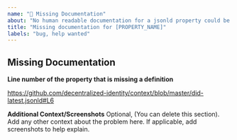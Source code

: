 ```yaml
---
name: "🐛 Missing Documentation"
about: "No human readable documentation for a jsonld property could be found."
title: "Missing documentation for [PROPERTY_NAME]"
labels: "bug, help wanted"
---
```


## Missing Documentation

**Line number of the property that is missing a definition**

https://github.com/decentralized-identity/context/blob/master/did-latest.jsonld#L6

**Additional Context/Screenshots**
Optional, (You can delete this section).
Add any other context about the problem here.
If applicable, add screenshots to help explain.

